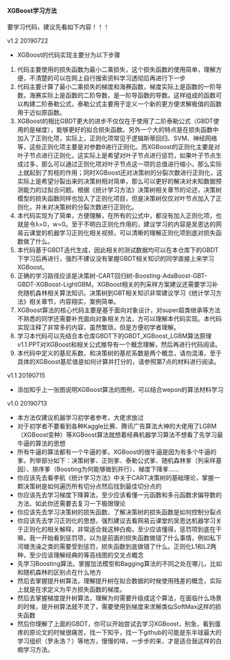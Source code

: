 #### XGBoost学习方法

要学习代码，建议先看如下内容！！！

v1.2 20190722

- XGBoost的代码实现主要分为以下步骤

1. 代码主要使用的损失函数为最小二乘损失，这个损失函数的使用简单，理解方便，不清楚的可以在网上自行搜索资料学习透彻后再进行下一步
2. 代码主要计算了最小二乘损失的梯度和海赛函数，梯度实际上是函数的一阶导数，海赛实际上是函数的二阶导数，是一阶导函数的导数。这样组成的函数可以构建二阶泰勒公式，泰勒公式主要用于定义一个新的更方便求解极值的函数用于近似原函数。
3. XGBoost的相比GBDT更大的进步不仅仅在于使用了二阶泰勒公式（GBDT使用的是梯度），能够更好的拟合损失函数。另外一个大的特点是在损失函数中加入了正则化项，实际上，正则化项常见于逻辑斯蒂回归、SVM、神经网络等，这些正则化项主要是对参数θ进行正则化。而XGBoost的正则化主要是对叶子节点进行正则化，这实际上是希望对叶子节点进行惩罚，如果叶子节点生成过多，那么可以通过正则化项对叶子节点这一项的总值进行缩小，那么实际上就起到了剪枝的作用；同时XGBoost还对决策树的分裂次数进行正则化，这实际上是希望分裂出来的决策树相对简单，那么可以更好的解决对未知数据预测能力的过拟合问题。根据《统计学习方法》决策树相关章节的论述，决策树模型的损失函数同样也加入了正则化项目，但是决策树仅仅对叶节点加入了正则化，并未对决策树的分裂次数进行正则化。
4. 本代码实现为了简单，方便理解，在所有的公式中，都没有加入正则化项，也就是令λ=0，w=0。至于不明白正则化作用的，建议学习的内容是吴恩达的网易云课堂的机器学习正则化相关视频，可以清晰的理解正则化项到底对损失函数做了什么。
5. 本代码基于GBDT迭代生成，因此相关的测试数据均可以在本仓库下的GBDT下学习后再进行，强烈不建议没有掌握GBDT相关知识的同学直接上来学习XGBoost。
6. 正确的学习路径应该是决策树-CART回归树-Boosting-AdaBoost-GBT-GBDT-XGBoost-LightGBM。XGBoost相关的列采样方案建议还需要学习补充随机森林相关算法知识。决策树到GBT相关知识非常建议学习《统计学习方法》相关章节，内容翔实，案例简单。
7. XGBoost算法的核心代码主要是基于面向对象设计，对super超类继承等方法不熟悉的同学还需要补充面向对象相关方法，方可以理解本代码实现。本代码实现注释了非常多的内容，虽然繁琐，但是方便初学者理解。
8. 学习本代码可以先结合本仓库GBDT下的GBDT_XGBoost_LGBM算法原理v1.1.PPT对XGBoost和相关公式推导有一个概念理解，然后再进行代码阅读。
9. 本代码中定义的基尼系数，和决策树的基尼系数是两个概念，请勿混淆，至于具体的XGBoost基尼值是如何计算并打分的，请参照第7点的材料进行阅读。


v1.1 20190715

- 添加知乎上一张图说明XGBoost算法的图例，可以结合wepon的算法材料学习



v1.0 20190713

- 本方法仅建议机器学习初学者参考，大佬求放过
- 对于初学者不要看到各种Kaggle比赛、腾讯广告算法大神的大佬用了LGBM（XGBoost变种）等XGBoost算法就想着经典机器学习算法不想看了先学习最牛逼的算法的思想
- 所有牛逼的算法都有一个牛逼的爹。XGBoost的很牛逼是因为有多个牛逼的爹。列举部分如下：决策树爹、正则爹、泰勒公式爹、随机森林爹（列采样基因）、排序爹（Boosting为何能够做到并行）、梯度下降爹……
- 你应该先去看李航《统计学习方法》中关于CART决策树的基础理论，掌握一颗决策树是如何遍历所有切分点然后找到最佳切分点的
- 你应该先去学习梯度下降算法，至少应该看懂一元函数和多元函数求偏导数的方法、如此你还需要去复习一下极限理论
- 你应该先去学习决策树的损失函数，了解决策树的损失函数是如何控制分裂点
- 你应该先去学习正则化的思想，强烈建议去看网易云课堂的吴恩达机器学习关于正则化的相关解释，非常适合我这种白痴，至少应该懂得，惩罚项到底在干嘛，我一开始看到惩罚项，以为是前面的损失函数做错了什么事情，例如私下河塘洗澡之类的需要受到惩罚，损失函数到底做错了什么。正则化L1和L2两种，至少应该理解经典的等高线图的交叉点概念
- 先学习Boosting算法。掌握加法模型和Bagging算法的不同之处在哪儿，比如和随机森林的区别点在什么地方
- 然后去掌握提升树算法，理解提升树在拟合数据的时候使用残差的概念，实际上就是在求定义为平方损失函数的梯度。
- 然后去掌握梯度提升树算法，理解为何需要升级成这个算法，在面临什么场景的时候，提升树算法就不灵了，需要使用到梯度来求解类似SoftMax这样的损失函数
- 然后你理解了上面的GBDT，你可以开始尝试去学习XGBoost，别急，看到蛋疼的原论文的时候很痛苦，找一下知乎，找一下github的可能是东半球最大的学习组织（罗永浩？）等地方，慢慢的啃，一步步的来，才是适合我这样的白痴学习方法。
